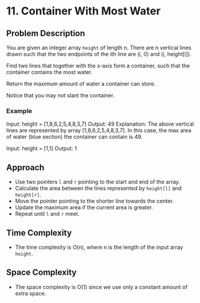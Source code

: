 # 11. Container With Most Water

## Problem Description
You are given an integer array `height` of length n. There are n vertical lines drawn such that the two endpoints of the ith line are (i, 0) and (i, height[i]).

Find two lines that together with the x-axis form a container, such that the container contains the most water.

Return the maximum amount of water a container can store.

Notice that you may not slant the container.

### Example
Input: height = [1,8,6,2,5,4,8,3,7]
Output: 49
Explanation: The above vertical lines are represented by array [1,8,6,2,5,4,8,3,7]. In this case, the max area of water (blue section) the container can contain is 49.

Input: height = [1,1]
Output: 1

## Approach
- Use two pointers `l` and `r` pointing to the start and end of the array.
- Calculate the area between the lines represented by `height[l]` and `height[r]`.
- Move the pointer pointing to the shorter line towards the center.
- Update the maximum area if the current area is greater.
- Repeat until `l` and `r` meet.

## Time Complexity
- The time complexity is O(n), where n is the length of the input array `height`.

## Space Complexity
- The space complexity is O(1) since we use only a constant amount of extra space.
